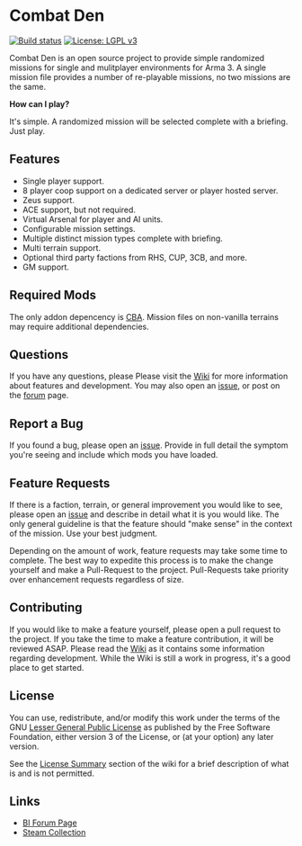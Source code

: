 # Combat Den

[![Build status](https://ci.appveyor.com/api/projects/status/2lqpbhv71sc97ip9/branch/master?svg=true)](https://ci.appveyor.com/project/dpottavio/combatden/branch/master) [![License: LGPL v3](https://img.shields.io/badge/License-LGPL%20v3-blue.svg)](https://www.gnu.org/licenses/lgpl-3.0)

Combat Den is an open source project to provide simple randomized
missions for single and mulitplayer environments for Arma 3.
A single mission file provides a number of re-playable missions,
no two missions are the same.

**How can I play?**

It's simple.  A randomized mission will be selected complete with a
briefing.  Just play.

## Features
* Single player support.
* 8 player coop support on a dedicated server or player hosted server.
* Zeus support.
* ACE support, but not required.
* Virtual Arsenal for player and AI units.
* Configurable mission settings.
* Multiple distinct mission types complete with briefing.
* Multi terrain support.
* Optional third party factions from RHS, CUP, 3CB, and more.
* GM support.

## Required Mods

The only addon depencency is [CBA](https://steamcommunity.com/workshop/filedetails/?id=450814997).  Mission
files on non-vanilla terrains may require additional dependencies.

## Questions

If you have any questions, please Please visit the [Wiki](https://github.com/dpottavio/CombatDen/wiki)
for more information about features and development.  You may also open an
[issue](https://github.com/dpottavio/CombatDen/issues), or post on the
[forum](https://forums.bohemia.net/forums/topic/219387-combat-den/)
page.

## Report a Bug

If you found a bug, please open an
[issue](https://github.com/dpottavio/CombatDen/issues).  Provide in
full detail the symptom you're seeing and include which mods you have
loaded.

## Feature Requests

If there is a faction, terrain, or general improvement you would like
to see, please open an
[issue](https://github.com/dpottavio/CombatDen/issues) and describe in
detail what it is you would like.  The only general guideline is that
the feature should "make sense" in the context of the mission.  Use
your best judgment.

Depending on the amount of work, feature requests may take some time
to complete.  The best way to expedite this process is to make the
change yourself and make a Pull-Request to the project.  Pull-Requests
take priority over enhancement requests regardless of size.

## Contributing

If you would like to make a feature yourself, please open a pull
request to the project.  If you take the time to make a feature
contribution, it will be reviewed ASAP.  Please read the
[Wiki](https://github.com/dpottavio/CombatDen/wiki) as it contains
some information regarding development.  While the Wiki is still a
work in progress, it's a good place to get started.

## License

You can use, redistribute, and/or modify this work
under the terms of the GNU [Lesser General Public License](https://www.gnu.org/licenses/lgpl-3.0.en.html)
as published by the Free Software Foundation, either version 3 of the
License, or (at your option) any later version.

See the [License Summary](https://github.com/dpottavio/CombatDen/wiki#license-summary) section of the wiki for a brief description of what is and is not permitted.

## Links

* [BI Forum Page](https://forums.bohemia.net/forums/topic/219387-combat-den/)
* [Steam Collection](https://steamcommunity.com/workshop/filedetails/?id=1491480111)
